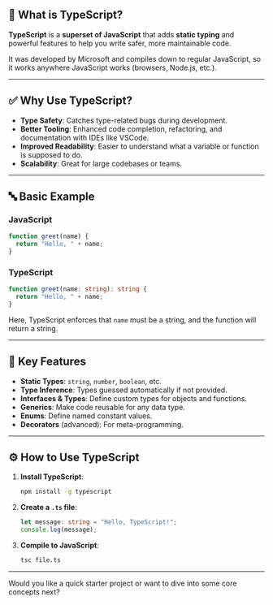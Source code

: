 
## 🧠 What is TypeScript?

**TypeScript** is a **superset of JavaScript** that adds **static typing** and powerful features to help you write safer, more maintainable code.

It was developed by Microsoft and compiles down to regular JavaScript, so it works anywhere JavaScript works (browsers, Node.js, etc.).

---

## ✅ Why Use TypeScript?

- **Type Safety**: Catches type-related bugs during development.
- **Better Tooling**: Enhanced code completion, refactoring, and documentation with IDEs like VSCode.
- **Improved Readability**: Easier to understand what a variable or function is supposed to do.
- **Scalability**: Great for large codebases or teams.

---

## 🔤 Basic Example

### JavaScript
```js
function greet(name) {
  return "Hello, " + name;
}
```

### TypeScript
```ts
function greet(name: string): string {
  return "Hello, " + name;
}
```

Here, TypeScript enforces that `name` must be a string, and the function will return a string.

---

## 🧩 Key Features

- **Static Types**: `string`, `number`, `boolean`, etc.
- **Type Inference**: Types guessed automatically if not provided.
- **Interfaces & Types**: Define custom types for objects and functions.
- **Generics**: Make code reusable for any data type.
- **Enums**: Define named constant values.
- **Decorators** (advanced): For meta-programming.

---

## ⚙️ How to Use TypeScript

1. **Install TypeScript**:
   ```bash
   npm install -g typescript
   ```

2. **Create a `.ts` file**:
   ```ts
   let message: string = "Hello, TypeScript!";
   console.log(message);
   ```

3. **Compile to JavaScript**:
   ```bash
   tsc file.ts
   ```

---

Would you like a quick starter project or want to dive into some core concepts next?

